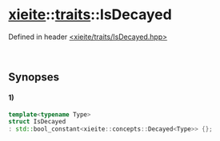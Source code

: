 # [xieite](../xieite.md)\:\:[traits](../traits.md)\:\:IsDecayed
Defined in header [<xieite/traits/IsDecayed.hpp>](../../include/xieite/traits/IsDecayed.hpp)

&nbsp;

## Synopses
#### 1)
```cpp
template<typename Type>
struct IsDecayed
: std::bool_constant<xieite::concepts::Decayed<Type>> {};
```
